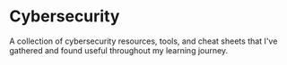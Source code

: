 # Cybersecurity
A collection of cybersecurity resources, tools, and cheat sheets that I've gathered and found useful throughout my learning journey.
